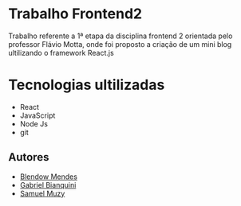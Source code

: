 
# Trabalho Frontend2

Trabalho referente a 1ª etapa da disciplina frontend 2 orientada pelo professor Flávio Motta, onde foi proposto a criação de um mini blog ultilizando o framework React.js 






# Tecnologias ultilizadas

 - React
 - JavaScript
 - Node Js 
 - git 
 

## Autores

- [Blendow Mendes](https://github.com/blendowmendes)
- [Gabriel Bianquini](https://github.com/GabrielDSbianquini)
- [Samuel Muzy](https://github.com/samuelmuzy)

